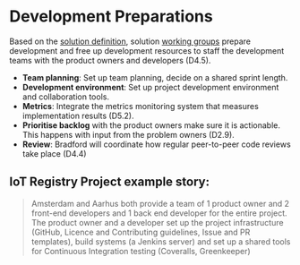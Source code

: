 # Development Preparations

Based on the [solution definition](3-definition.md), solution [working groups](/glossary/working-group.md) prepare development and free up development resources to staff the development teams with the product owners and developers (D4.5).

* __Team planning__: Set up team planning, decide on a shared sprint length.
* __Development environment__: Set up project development environment and collaboration tools.
* __Metrics__: Integrate the metrics monitoring system that measures implementation results (D5.2).
* __Prioritise backlog__ with the product owners make sure it is actionable. This happens with input from the problem owners (D2.9).
* __Review__: Bradford will coordinate how regular peer-to-peer code reviews take place (D4.4)

## IoT Registry Project example story:

> Amsterdam and Aarhus both provide a team of 1 product owner and 2 front-end developers and 1 back end developer for the entire project. The product owner and a developer set up the project infrastructure (GitHub, Licence and Contributing guidelines, Issue and PR templates), build systems (a Jenkins server) and set up a shared tools for Continuous Integration testing (Coveralls, Greenkeeper)
